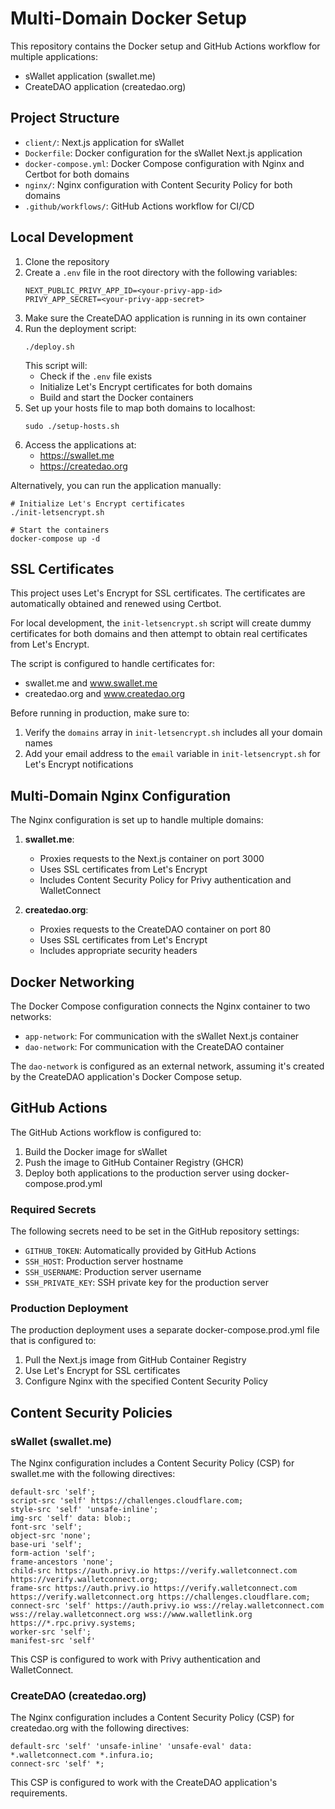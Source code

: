 # Multi-Domain Docker Setup

This repository contains the Docker setup and GitHub Actions workflow for multiple applications:
- sWallet application (swallet.me)
- CreateDAO application (createdao.org)

## Project Structure

- `client/`: Next.js application for sWallet
- `Dockerfile`: Docker configuration for the sWallet Next.js application
- `docker-compose.yml`: Docker Compose configuration with Nginx and Certbot for both domains
- `nginx/`: Nginx configuration with Content Security Policy for both domains
- `.github/workflows/`: GitHub Actions workflow for CI/CD

## Local Development

1. Clone the repository
2. Create a `.env` file in the root directory with the following variables:
   ```
   NEXT_PUBLIC_PRIVY_APP_ID=<your-privy-app-id>
   PRIVY_APP_SECRET=<your-privy-app-secret>
   ```
3. Make sure the CreateDAO application is running in its own container
4. Run the deployment script:
   ```
   ./deploy.sh
   ```
   This script will:
   - Check if the `.env` file exists
   - Initialize Let's Encrypt certificates for both domains
   - Build and start the Docker containers
4. Set up your hosts file to map both domains to localhost:
   ```
   sudo ./setup-hosts.sh
   ```
5. Access the applications at:
   - https://swallet.me
   - https://createdao.org

Alternatively, you can run the application manually:
```
# Initialize Let's Encrypt certificates
./init-letsencrypt.sh

# Start the containers
docker-compose up -d
```

## SSL Certificates

This project uses Let's Encrypt for SSL certificates. The certificates are automatically obtained and renewed using Certbot.

For local development, the `init-letsencrypt.sh` script will create dummy certificates for both domains and then attempt to obtain real certificates from Let's Encrypt.

The script is configured to handle certificates for:
- swallet.me and www.swallet.me
- createdao.org and www.createdao.org

Before running in production, make sure to:
1. Verify the `domains` array in `init-letsencrypt.sh` includes all your domain names
2. Add your email address to the `email` variable in `init-letsencrypt.sh` for Let's Encrypt notifications

## Multi-Domain Nginx Configuration

The Nginx configuration is set up to handle multiple domains:

1. **swallet.me**:
   - Proxies requests to the Next.js container on port 3000
   - Uses SSL certificates from Let's Encrypt
   - Includes Content Security Policy for Privy authentication and WalletConnect

2. **createdao.org**:
   - Proxies requests to the CreateDAO container on port 80
   - Uses SSL certificates from Let's Encrypt
   - Includes appropriate security headers

## Docker Networking

The Docker Compose configuration connects the Nginx container to two networks:
- `app-network`: For communication with the sWallet Next.js container
- `dao-network`: For communication with the CreateDAO container

The `dao-network` is configured as an external network, assuming it's created by the CreateDAO application's Docker Compose setup.

## GitHub Actions

The GitHub Actions workflow is configured to:

1. Build the Docker image for sWallet
2. Push the image to GitHub Container Registry (GHCR)
3. Deploy both applications to the production server using docker-compose.prod.yml

### Required Secrets

The following secrets need to be set in the GitHub repository settings:

- `GITHUB_TOKEN`: Automatically provided by GitHub Actions
- `SSH_HOST`: Production server hostname
- `SSH_USERNAME`: Production server username
- `SSH_PRIVATE_KEY`: SSH private key for the production server

### Production Deployment

The production deployment uses a separate docker-compose.prod.yml file that is configured to:

1. Pull the Next.js image from GitHub Container Registry
2. Use Let's Encrypt for SSL certificates
3. Configure Nginx with the specified Content Security Policy

## Content Security Policies

### sWallet (swallet.me)

The Nginx configuration includes a Content Security Policy (CSP) for swallet.me with the following directives:

```
default-src 'self';
script-src 'self' https://challenges.cloudflare.com;
style-src 'self' 'unsafe-inline';
img-src 'self' data: blob:;
font-src 'self';
object-src 'none';
base-uri 'self';
form-action 'self';
frame-ancestors 'none';
child-src https://auth.privy.io https://verify.walletconnect.com https://verify.walletconnect.org;
frame-src https://auth.privy.io https://verify.walletconnect.com https://verify.walletconnect.org https://challenges.cloudflare.com;
connect-src 'self' https://auth.privy.io wss://relay.walletconnect.com wss://relay.walletconnect.org wss://www.walletlink.org https://*.rpc.privy.systems;
worker-src 'self';
manifest-src 'self'
```

This CSP is configured to work with Privy authentication and WalletConnect.

### CreateDAO (createdao.org)

The Nginx configuration includes a Content Security Policy (CSP) for createdao.org with the following directives:

```
default-src 'self' 'unsafe-inline' 'unsafe-eval' data: *.walletconnect.com *.infura.io;
connect-src 'self' *;
```

This CSP is configured to work with the CreateDAO application's requirements.
